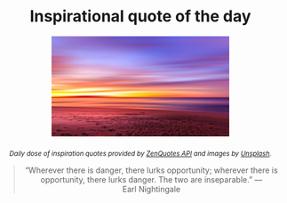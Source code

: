 
<div align="center">

# Inspirational quote of the day

<img src="./data/photo.jpeg" alt="Beautiful nature photo" width="320" height="180">

<sub><i>Daily dose of inspiration quotes provided by [ZenQuotes API](https://zenquotes.io/) and images by [Unsplash](https://unsplash.com/).</i></sub>


<blockquote>&ldquo;Wherever there is danger, there lurks opportunity; wherever there is opportunity, there lurks danger. The two are inseparable.&rdquo; &mdash; <footer>Earl Nightingale</footer></blockquote>

</div>
